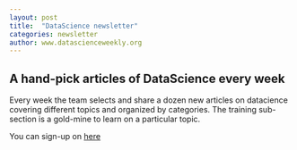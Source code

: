 ```yaml
---
layout: post
title:  "DataScience newsletter"
categories: newsletter
author: www.datascienceweekly.org
---
```


## A hand-pick articles of DataScience every week

Every week the team selects and share a dozen new articles on datacience covering different topics and organized by categories.
The training sub-section is a gold-mine to learn on a particular topic. 

You can sign-up on [here](https://www.datascienceweekly.org/)
